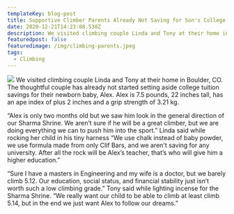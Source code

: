 ```yaml
---
templateKey: blog-post
title: Supportive Climber Parents Already Not Saving for Son's College Fund
date: 2020-12-21T14:23:08.538Z
description: We visited climbing couple Linda and Tony at their home in Boulder, CO. The thoughtful couple has already not started setting aside college tuition savings for their newborn baby, Alex.
featuredpost: false
featuredimage: /img/climbing-parents.jpeg
tags:
  - Climbing
---
```

![](/img/climbing-parents.jpeg)
We visited climbing couple Linda and Tony at their home in Boulder, CO. The thoughtful couple has already not started setting aside college tuition savings for their newborn baby, Alex. Alex is 7.5 pounds, 22 inches tall, has an ape index of plus 2 inches and a grip strength of 3.21 kg.

“Alex is only two months old but we saw him look in the general direction of our Sharma Shrine. We aren’t sure if he will be a great climber, but we are doing everything we can to push him into the sport.” Linda said while rocking her child in his tiny harness “We use chalk instead of baby powder, we use formula made from only Clif Bars, and we aren't saving for any university. After all the rock will be Alex’s teacher, that’s who will give him a higher education.”

“Sure I have a masters in Engineering and my wife is a doctor, but we barely climb 5.12. Our education, social status, and financial stability just isn’t worth such a low climbing grade.” Tony said while lighting incense for the Sharma Shrine. “We really want our child to be able to climb at least climb 5.14, but in the end we just want Alex to follow our dreams.”
